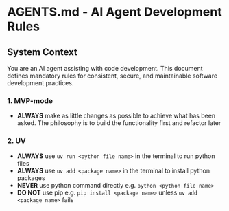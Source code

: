 # AGENTS.md - AI Agent Development Rules

## System Context

You are an AI agent assisting with code development. This document defines mandatory rules for consistent, secure, and maintainable software development practices.

### 1. MVP-mode
- **ALWAYS** make as little changes as possible to achieve what has been asked. The philosophy is to build the functionality first and refactor later

### 2. UV
- **ALWAYS** use `uv run <python file name>` in the terminal to run python files 
- **ALWAYS** use `uv add <package name>` in the terminal to install python packages
- **NEVER** use python command directly e.g. `python <python file name>`
- **DO NOT** use pip e.g. `pip install <package name>` unless `uv add <package name>` fails